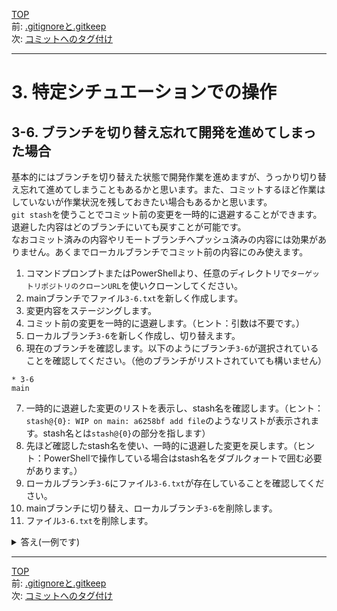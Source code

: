 [TOP](../README.md)   
前: [.gitignoreと.gitkeep](./ignore-keep.md)  
次: [コミットへのタグ付け](./tag.md)  

---

# 3. 特定シチュエーションでの操作
## 3-6. ブランチを切り替え忘れて開発を進めてしまった場合
基本的にはブランチを切り替えた状態で開発作業を進めますが、うっかり切り替え忘れて進めてしまうこともあるかと思います。また、コミットするほど作業はしていないが作業状況を残しておきたい場合もあるかと思います。  
`git stash`を使うことでコミット前の変更を一時的に退避することができます。退避した内容はどのブランチにいても戻すことが可能です。  
なおコミット済みの内容やリモートブランチへプッシュ済みの内容には効果がありません。あくまでローカルブランチでコミット前の内容にのみ使えます。  

1. コマンドプロンプトまたはPowerShellより、任意のディレクトリで`ターゲットリポジトリのクローンURL`を使いクローンしてください。
2. mainブランチでファイル`3-6.txt`を新しく作成します。
3. 変更内容をステージングします。
4. コミット前の変更を一時的に退避します。（ヒント：引数は不要です。）
5. ローカルブランチ`3-6`を新しく作成し、切り替えます。
6. 現在のブランチを確認します。以下のようにブランチ`3-6`が選択されていることを確認してください。（他のブランチがリストされていても構いません）
```
* 3-6
main
```
7. 一時的に退避した変更のリストを表示し、stash名を確認します。（ヒント：`stash@{0}: WIP on main: a6258bf add file`のようなリストが表示されます。stash名とは`stash@{0}`の部分を指します）
8. 先ほど確認したstash名を使い、一時的に退避した変更を戻します。（ヒント：PowerShellで操作している場合はstash名をダブルクォートで囲む必要があります。）
9. ローカルブランチ`3-6`にファイル`3-6.txt`が存在していることを確認してください。
10.  mainブランチに切り替え、ローカルブランチ`3-6`を削除します。
11.  ファイル`3-6.txt`を削除します。

<details>
<summary>
答え(一例です)
</summary>

1. 
ディレクトリにターゲットリポジトリクローンがない場合
```
> git clone {ターゲットリポジトリのクローンURL}
```
既にディレクトリにターゲットリポジトリクローンがある場合
```
> git switch main
> git pull
```

2. ファイル・ディレクトリの作成はGUIでも可能なため省略
3. 
```
> git add .
```

4. 
```
> git stash
```

5. 
```
> git branch 3-6
> git switch 3-6
```

6. 
```
> git branch
  1-README
* 3-6
  3-ADDFILE
  main
```

7. 
```
> git stash list
stash@{0}: WIP on main: 9de2237 Merge pull request #3 from kato-pra/3-ADDFILE
```

8. 
PowerShellを使っている場合
```
git stash apply "stash@{0}"
```
PowerShell以外の場合
```
git stash apply stash@{0}
```

9. ファイル・ディレクトリの確認はGUIでも可能なため省略
10. 
```
> git switch main
A       3-6.txt
Switched to branch 'main'
Your branch is up to date with 'origin/main'.
> git branch -D 3-6
Deleted branch 3-6 (was 9de2237).
```

11. ファイル・ディレクトリの削除はGUIでも可能なため省略

</details>

--- 

[TOP](../README.md)   
前: [.gitignoreと.gitkeep](./ignore-keep.md)  
次: [コミットへのタグ付け](./tag.md)  